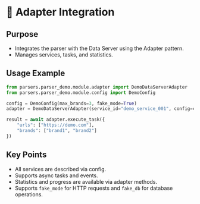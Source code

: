 # 🔌 Adapter Integration

## Purpose

- Integrates the parser with the Data Server using the Adapter pattern.
- Manages services, tasks, and statistics.

## Usage Example

```python
from parsers.parser_demo.module.adapter import DemoDataServerAdapter
from parsers.parser_demo.module.config import DemoConfig

config = DemoConfig(max_brands=3, fake_mode=True)
adapter = DemoDataServerAdapter(service_id="demo_service_001", config=config)

result = await adapter.execute_task({
    "urls": ["https://demo.com"],
    "brands": ["brand1", "brand2"]
})
```

## Key Points
- All services are described via config.
- Supports async tasks and events.
- Statistics and progress are available via adapter methods.
- Supports `fake_mode` for HTTP requests and `fake_db` for database operations. 